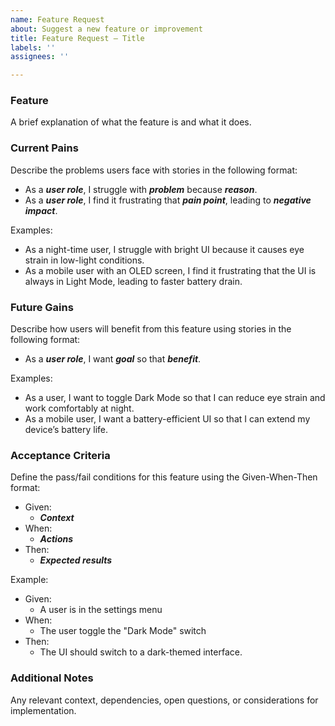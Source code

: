 ```yaml
---
name: Feature Request
about: Suggest a new feature or improvement
title: Feature Request — Title
labels: ''
assignees: ''

---
```


### Feature

A brief explanation of what the feature is and what it does.

### Current Pains

Describe the problems users face with stories in the following format:

- As a ***user role***, I struggle with ***problem*** because ***reason***.
- As a ***user role***, I find it frustrating that ***pain point***, leading to ***negative impact***.

Examples:

- As a night-time user, I struggle with bright UI because it causes eye strain in low-light conditions.
- As a mobile user with an OLED screen, I find it frustrating that the UI is always in Light Mode, leading to faster battery drain.

### Future Gains

Describe how users will benefit from this feature using stories in the following format:

- As a ***user role***, I want ***goal*** so that ***benefit***.

Examples:

- As a user, I want to toggle Dark Mode so that I can reduce eye strain and work comfortably at night.
- As a mobile user, I want a battery-efficient UI so that I can extend my device’s battery life.

### Acceptance Criteria

Define the pass/fail conditions for this feature using the Given-When-Then format:

- Given:
  - ***Context***
- When:
  - ***Actions***
- Then:
  - ***Expected results***   

Example:

- Given:
  - A user is in the settings menu
- When:
  -  The user toggle the "Dark Mode" switch
- Then:
  - The UI should switch to a dark-themed interface.

### Additional Notes

Any relevant context, dependencies, open questions, or considerations for implementation.
